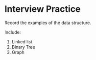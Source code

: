 # Interview Practice

Record the examples of the data structure.

Include:
1. Linked list
2. Binary Tree
3. Graph
